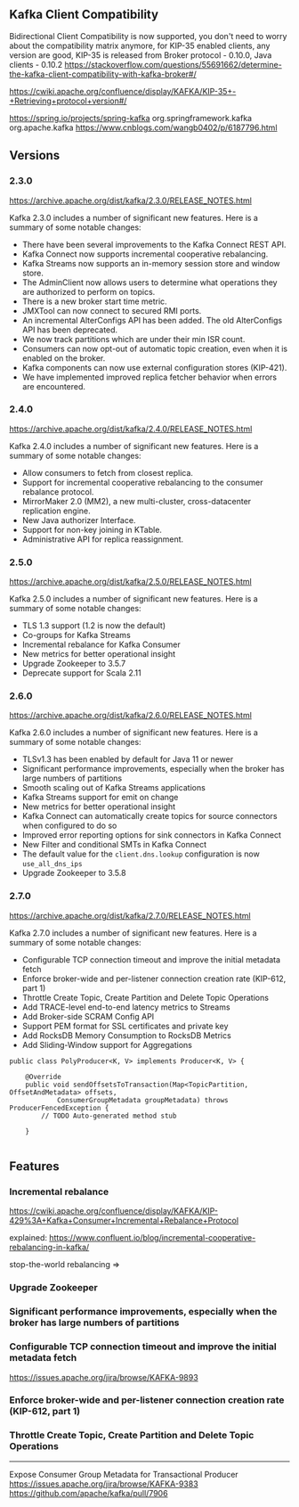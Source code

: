 ## Kafka Client Compatibility
Bidirectional Client Compatibility is now supported, you don't need to worry about the compatibility matrix anymore, for KIP-35 enabled clients, any version are good, KIP-35 is released from Broker protocol - 0.10.0, Java clients - 0.10.2
https://stackoverflow.com/questions/55691662/determine-the-kafka-client-compatibility-with-kafka-broker#/

https://cwiki.apache.org/confluence/display/KAFKA/KIP-35+-+Retrieving+protocol+version#/

https://spring.io/projects/spring-kafka
org.springframework.kafka org.apache.kafka
https://www.cnblogs.com/wangb0402/p/6187796.html



## Versions

### 2.3.0

https://archive.apache.org/dist/kafka/2.3.0/RELEASE_NOTES.html

Kafka 2.3.0 includes a number of significant new features. Here is a summary of some notable changes:

+ There have been several improvements to the Kafka Connect REST API.
+ Kafka Connect now supports incremental cooperative rebalancing.
+ Kafka Streams now supports an in-memory session store and window store.
+ The AdminClient now allows users to determine what operations they are authorized to perform on topics.
+ There is a new broker start time metric.
+ JMXTool can now connect to secured RMI ports.
+ An incremental AlterConfigs API has been added. The old AlterConfigs API has been deprecated.
+ We now track partitions which are under their min ISR count.
+ Consumers can now opt-out of automatic topic creation, even when it is enabled on the broker.
+ Kafka components can now use external configuration stores (KIP-421).
+ We have implemented improved replica fetcher behavior when errors are encountered.

### 2.4.0

https://archive.apache.org/dist/kafka/2.4.0/RELEASE_NOTES.html

Kafka 2.4.0 includes a number of significant new features. Here is a summary of some notable changes:

+ Allow consumers to fetch from closest replica.
+ Support for incremental cooperative rebalancing to the consumer rebalance protocol.
+ MirrorMaker 2.0 (MM2), a new multi-cluster, cross-datacenter replication engine.
+ New Java authorizer Interface.
+ Support for non-key joining in KTable.
+ Administrative API for replica reassignment.

### 2.5.0

https://archive.apache.org/dist/kafka/2.5.0/RELEASE_NOTES.html

Kafka 2.5.0 includes a number of significant new features. Here is a summary of some notable changes:

+ TLS 1.3 support (1.2 is now the default)
+ Co-groups for Kafka Streams
+ Incremental rebalance for Kafka Consumer
+ New metrics for better operational insight
+ Upgrade Zookeeper to 3.5.7
+ Deprecate support for Scala 2.11

### 2.6.0

https://archive.apache.org/dist/kafka/2.6.0/RELEASE_NOTES.html

Kafka 2.6.0 includes a number of significant new features. Here is a summary of some notable changes:

+ TLSv1.3 has been enabled by default for Java 11 or newer
+ Significant performance improvements, especially when the broker has large numbers of partitions
+ Smooth scaling out of Kafka Streams applications
+ Kafka Streams support for emit on change
+ New metrics for better operational insight
+ Kafka Connect can automatically create topics for source connectors when configured to do so
+ Improved error reporting options for sink connectors in Kafka Connect
+ New Filter and conditional SMTs in Kafka Connect
+ The default value for the `client.dns.lookup` configuration is now `use_all_dns_ips`
+ Upgrade Zookeeper to 3.5.8

### 2.7.0

https://archive.apache.org/dist/kafka/2.7.0/RELEASE_NOTES.html

Kafka 2.7.0 includes a number of significant new features. Here is a summary of some notable changes:

+ Configurable TCP connection timeout and improve the initial metadata fetch
+ Enforce broker-wide and per-listener connection creation rate (KIP-612, part 1)
+ Throttle Create Topic, Create Partition and Delete Topic Operations
+ Add TRACE-level end-to-end latency metrics to Streams
+ Add Broker-side SCRAM Config API
+ Support PEM format for SSL certificates and private key
+ Add RocksDB Memory Consumption to RocksDB Metrics
+ Add Sliding-Window support for Aggregations

```
public class PolyProducer<K, V> implements Producer<K, V> {

    @Override
    public void sendOffsetsToTransaction(Map<TopicPartition, OffsetAndMetadata> offsets,
            ConsumerGroupMetadata groupMetadata) throws ProducerFencedException {
        // TODO Auto-generated method stub
        
    }
    
```
## Features

### Incremental rebalance
https://cwiki.apache.org/confluence/display/KAFKA/KIP-429%3A+Kafka+Consumer+Incremental+Rebalance+Protocol

explained:
https://www.confluent.io/blog/incremental-cooperative-rebalancing-in-kafka/

stop-the-world rebalancing => 

### Upgrade Zookeeper

### Significant performance improvements, especially when the broker has large numbers of partitions

### Configurable TCP connection timeout and improve the initial metadata fetch

https://issues.apache.org/jira/browse/KAFKA-9893

### Enforce broker-wide and per-listener connection creation rate (KIP-612, part 1)

### Throttle Create Topic, Create Partition and Delete Topic Operations


---

Expose Consumer Group Metadata for Transactional Producer
https://issues.apache.org/jira/browse/KAFKA-9383
https://github.com/apache/kafka/pull/7906